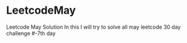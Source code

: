 # LeetcodeMay
Leetcode May Solution
In this I will try to solve all may leetcode 30 day challenge
#-7th day
